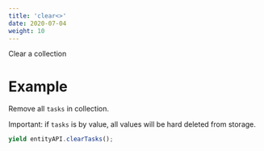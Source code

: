 ```yaml
---
title: 'clear<>'
date: 2020-07-04
weight: 10
---
```


Clear a collection

# Example

Remove all `tasks` in collection.

Important: if `tasks` is by value, all values will be hard deleted from storage.

```js
yield entityAPI.clearTasks();
```
